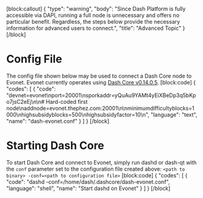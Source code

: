 [block:callout]
{
  "type": "warning",
  "body": "Since Dash Platform is fully accessible via DAPI, running a full node is unnecessary and offers no particular benefit. Regardless, the steps below provide the necessary information for advanced users to connect.",
  "title": "Advanced Topic"
}
[/block]
# Config File

 The config file shown below may be used to connect a Dash Core node to Evonet. Evonet currently operates using [Dash Core v0.14.0.5](https://github.com/dashpay/dash/releases/tag/v0.14.0.5).
[block:code]
{
  "codes": [
    {
      "code": "devnet=evonet\nport=20001\nsporkaddr=yQuAu9YAMt4yEiXBeDp3q5bKpo7jsC2eEj\n\n# Hard-coded first node\naddnode=evonet.thephez.com:20001\n\nminimumdifficultyblocks=1000\nhighsubsidyblocks=500\nhighsubsidyfactor=10\n",
      "language": "text",
      "name": "dash-evonet.conf"
    }
  ]
}
[/block]
# Starting Dash Core

To start Dash Core and connect to Evonet, simply run dashd or dash-qt with the `conf` parameter set to the configuration file created above: `<path to binary> -conf=<path to configuration file>`
[block:code]
{
  "codes": [
    {
      "code": "dashd -conf=/home/dash/.dashcore/dash-evonet.conf",
      "language": "shell",
      "name": "Start dashd on Evonet"
    }
  ]
}
[/block]